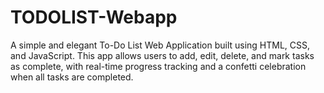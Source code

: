 # TODOLIST-Webapp
A simple and elegant To-Do List Web Application built using HTML, CSS, and JavaScript. This app allows users to add, edit, delete, and mark tasks as complete, with real-time progress tracking and a confetti celebration when all tasks are completed.
